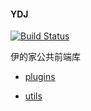 
#### YDJ

[![Build Status](https://travis-ci.org/vega-wong/YDJ.svg?branch=master)](https://travis-ci.org/vega-wong/YDJ)

伊的家公共前端库


- [plugins](./doc/plugins.md)

- [utils]()
